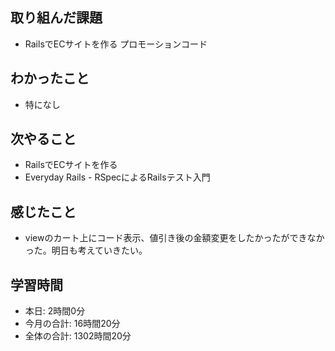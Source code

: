 ## 取り組んだ課題
- RailsでECサイトを作る プロモーションコード
## わかったこと
- 特になし
## 次やること
- RailsでECサイトを作る
- Everyday Rails - RSpecによるRailsテスト入門
## 感じたこと
- viewのカート上にコード表示、値引き後の金額変更をしたかったができなかった。明日も考えていきたい。
## 学習時間
- 本日: 2時間0分
- 今月の合計: 16時間20分
- 全体の合計: 1302時間20分
